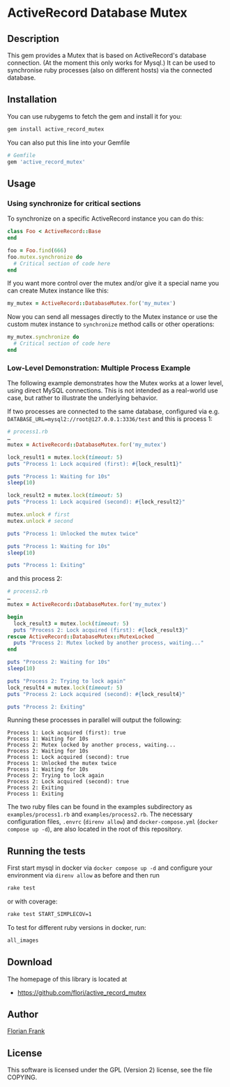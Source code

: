 # ActiveRecord Database Mutex

## Description

This gem provides a Mutex that is based on ActiveRecord's database connection.
(At the moment this only works for Mysql.) It can be used to synchronise
ruby processes (also on different hosts) via the connected database.

## Installation

You can use rubygems to fetch the gem and install it for you:

```bash
gem install active_record_mutex
```

You can also put this line into your Gemfile

```ruby
# Gemfile
gem 'active_record_mutex'
```

## Usage

### Using synchronize for critical sections

To synchronize on a specific ActiveRecord instance you can do this:

```ruby
class Foo < ActiveRecord::Base
end

foo = Foo.find(666)
foo.mutex.synchronize do
  # Critical section of code here
end
```

If you want more control over the mutex and/or give it a special name you can
create Mutex instance like this:

```ruby
my_mutex = ActiveRecord::DatabaseMutex.for('my_mutex')
``````

Now you can send all messages directly to the Mutex instance or use the custom
mutex instance to `synchronize` method calls or other operations:

```ruby
my_mutex.synchronize do
  # Critical section of code here
end
```

### Low-Level Demonstration: Multiple Process Example

The following example demonstrates how the Mutex works at a lower level, using
direct MySQL connections. This is not intended as a real-world use case, but
rather to illustrate the underlying behavior.

If two processes are connected to the same database, configured via e.g.
`DATABASE_URL=mysql2://root@127.0.0.1:3336/test` and this is process 1:

```ruby
# process1.rb
…
mutex = ActiveRecord::DatabaseMutex.for('my_mutex')

lock_result1 = mutex.lock(timeout: 5)
puts "Process 1: Lock acquired (first): #{lock_result1}"

puts "Process 1: Waiting for 10s"
sleep(10)

lock_result2 = mutex.lock(timeout: 5)
puts "Process 1: Lock acquired (second): #{lock_result2}"

mutex.unlock # first
mutex.unlock # second

puts "Process 1: Unlocked the mutex twice"

puts "Process 1: Waiting for 10s"
sleep(10)

puts "Process 1: Exiting"
```

and this process 2:

```ruby
# process2.rb
…
mutex = ActiveRecord::DatabaseMutex.for('my_mutex')

begin
  lock_result3 = mutex.lock(timeout: 5)
  puts "Process 2: Lock acquired (first): #{lock_result3}"
rescue ActiveRecord::DatabaseMutex::MutexLocked
  puts "Process 2: Mutex locked by another process, waiting..."
end

puts "Process 2: Waiting for 10s"
sleep(10)

puts "Process 2: Trying to lock again"
lock_result4 = mutex.lock(timeout: 5)
puts "Process 2: Lock acquired (second): #{lock_result4}"

puts "Process 2: Exiting"
```

Running these processes in parallel will output the following:

    Process 1: Lock acquired (first): true
    Process 1: Waiting for 10s
    Process 2: Mutex locked by another process, waiting...
    Process 2: Waiting for 10s
    Process 1: Lock acquired (second): true
    Process 1: Unlocked the mutex twice
    Process 1: Waiting for 10s
    Process 2: Trying to lock again
    Process 2: Lock acquired (second): true
    Process 2: Exiting
    Process 1: Exiting

The two ruby files can be found in the examples subdirectory as
`examples/process1.rb` and `examples/process2.rb`. The necessary configuration
files, `.envrc` (`direnv allow`) and `docker-compose.yml`
(`docker compose up -d`), are also located in the root of this repository.

## Running the tests

First start mysql in docker via `docker compose up -d` and configure your
environment via `direnv allow` as before and then run

```bash
rake test
```

or with coverage:

```bash
rake test START_SIMPLECOV=1
```

To test for different ruby versions in docker, run:

```bash
all_images
```

## Download

The homepage of this library is located at

* https://github.com/flori/active_record_mutex

## Author

[Florian Frank](mailto:flori@ping.de)

## License

This software is licensed under the GPL (Version 2) license, see the file
COPYING.
